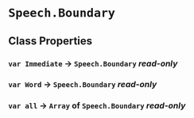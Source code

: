 # `Speech.Boundary`

## Class Properties

### `var Immediate` → `Speech.Boundary` _read-only_

### `var Word` → `Speech.Boundary` _read-only_

### `var all` → `Array` of `Speech.Boundary` _read-only_
